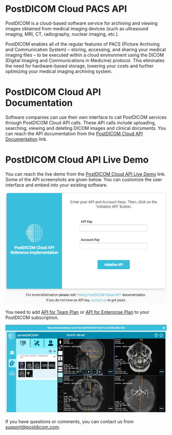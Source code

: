 # PostDICOM Cloud PACS API
PostDICOM is a cloud-based software service for archiving and viewing images obtained from medical imaging devices (such as ultrasound imaging, MRI, CT, radiography, nuclear imaging, etc.).

PostDICOM enables all of the regular features of PACS (Picture Archiving and Communication System) – storing, accessing, and sharing your medical imaging files – to be executed within a cloud environment using the DICOM (Digital Imaging and Communications in Medicine) protocol. This eliminates the need for hardware-based storage, lowering your costs and further optimizing your medical imaging archiving system.

# PostDICOM Cloud API Documentation
Software companies can use their own interface to call PostDICOM services through PostDICOM Cloud API calls. These API calls include uploading, searching, viewing and deleting DICOM images and clinical documents. You can reach the API documentation from the <a href="https://www.postdicom.com/en/knowledge-base/api-documentation/using-postdicom-cloud-api">PostDICOM Cloud API Documentation</a> link.

# PostDICOM Cloud API Live Demo
You can reach the live demo from the <a href="https://www.postdicom.com/cloud-api/reference-implementation">PostDICOM Cloud API Live Demo</a> link. Some of the API screenshots are given below. You can customize the user interface and embed into your existing software.

<img src="images/api_main_page.jpg"/>

You need to add <a href="https://www.postdicom.com/en/cloud-pacs#pricing">API for Team Plan</a> or <a href="https://www.postdicom.com/en/cloud-pacs#pricing">API for Enterprise Plan</a> to your PostDICOM subscription.

<img src="images/api_viewer.jpg"/>

If you have questions or comments, you can contact us from support@postdicom.com.
